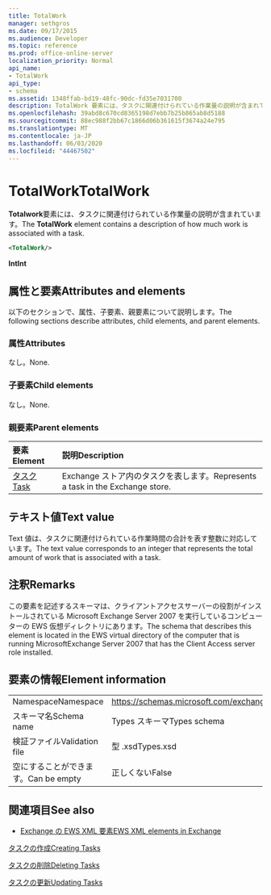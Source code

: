 ```yaml
---
title: TotalWork
manager: sethgros
ms.date: 09/17/2015
ms.audience: Developer
ms.topic: reference
ms.prod: office-online-server
localization_priority: Normal
api_name:
- TotalWork
api_type:
- schema
ms.assetid: 1348ffab-bd19-48fc-90dc-fd35e7031700
description: TotalWork 要素には、タスクに関連付けられている作業量の説明が含まれています。
ms.openlocfilehash: 39abd8c670cd8365198d7ebb7b25b865ab8d5188
ms.sourcegitcommit: 88ec988f2bb67c1866d06b361615f3674a24e795
ms.translationtype: MT
ms.contentlocale: ja-JP
ms.lasthandoff: 06/03/2020
ms.locfileid: "44467502"
---
```

# <a name="totalwork"></a><span data-ttu-id="9a794-103">TotalWork</span><span class="sxs-lookup"><span data-stu-id="9a794-103">TotalWork</span></span>

<span data-ttu-id="9a794-104">**Totalwork**要素には、タスクに関連付けられている作業量の説明が含まれています。</span><span class="sxs-lookup"><span data-stu-id="9a794-104">The **TotalWork** element contains a description of how much work is associated with a task.</span></span> 
  
```xml
<TotalWork/>
```

 <span data-ttu-id="9a794-105">**Int**</span><span class="sxs-lookup"><span data-stu-id="9a794-105">**Int**</span></span>
## <a name="attributes-and-elements"></a><span data-ttu-id="9a794-106">属性と要素</span><span class="sxs-lookup"><span data-stu-id="9a794-106">Attributes and elements</span></span>

<span data-ttu-id="9a794-107">以下のセクションで、属性、子要素、親要素について説明します。</span><span class="sxs-lookup"><span data-stu-id="9a794-107">The following sections describe attributes, child elements, and parent elements.</span></span>
  
### <a name="attributes"></a><span data-ttu-id="9a794-108">属性</span><span class="sxs-lookup"><span data-stu-id="9a794-108">Attributes</span></span>

<span data-ttu-id="9a794-109">なし。</span><span class="sxs-lookup"><span data-stu-id="9a794-109">None.</span></span>
  
### <a name="child-elements"></a><span data-ttu-id="9a794-110">子要素</span><span class="sxs-lookup"><span data-stu-id="9a794-110">Child elements</span></span>

<span data-ttu-id="9a794-111">なし。</span><span class="sxs-lookup"><span data-stu-id="9a794-111">None.</span></span>
  
### <a name="parent-elements"></a><span data-ttu-id="9a794-112">親要素</span><span class="sxs-lookup"><span data-stu-id="9a794-112">Parent elements</span></span>

|<span data-ttu-id="9a794-113">**要素**</span><span class="sxs-lookup"><span data-stu-id="9a794-113">**Element**</span></span>|<span data-ttu-id="9a794-114">**説明**</span><span class="sxs-lookup"><span data-stu-id="9a794-114">**Description**</span></span>|
|:-----|:-----|
|[<span data-ttu-id="9a794-115">タスク</span><span class="sxs-lookup"><span data-stu-id="9a794-115">Task</span></span>](task.md) <br/> |<span data-ttu-id="9a794-116">Exchange ストア内のタスクを表します。</span><span class="sxs-lookup"><span data-stu-id="9a794-116">Represents a task in the Exchange store.</span></span>  <br/> |
   
## <a name="text-value"></a><span data-ttu-id="9a794-117">テキスト値</span><span class="sxs-lookup"><span data-stu-id="9a794-117">Text value</span></span>

<span data-ttu-id="9a794-118">Text 値は、タスクに関連付けられている作業時間の合計を表す整数に対応しています。</span><span class="sxs-lookup"><span data-stu-id="9a794-118">The text value corresponds to an integer that represents the total amount of work that is associated with a task.</span></span>
  
## <a name="remarks"></a><span data-ttu-id="9a794-119">注釈</span><span class="sxs-lookup"><span data-stu-id="9a794-119">Remarks</span></span>

<span data-ttu-id="9a794-120">この要素を記述するスキーマは、クライアントアクセスサーバーの役割がインストールされている Microsoft Exchange Server 2007 を実行しているコンピューターの EWS 仮想ディレクトリにあります。</span><span class="sxs-lookup"><span data-stu-id="9a794-120">The schema that describes this element is located in the EWS virtual directory of the computer that is running MicrosoftExchange Server 2007 that has the Client Access server role installed.</span></span>
  
## <a name="element-information"></a><span data-ttu-id="9a794-121">要素の情報</span><span class="sxs-lookup"><span data-stu-id="9a794-121">Element information</span></span>

|||
|:-----|:-----|
|<span data-ttu-id="9a794-122">Namespace</span><span class="sxs-lookup"><span data-stu-id="9a794-122">Namespace</span></span>  <br/> |https://schemas.microsoft.com/exchange/services/2006/types  <br/> |
|<span data-ttu-id="9a794-123">スキーマ名</span><span class="sxs-lookup"><span data-stu-id="9a794-123">Schema name</span></span>  <br/> |<span data-ttu-id="9a794-124">Types スキーマ</span><span class="sxs-lookup"><span data-stu-id="9a794-124">Types schema</span></span>  <br/> |
|<span data-ttu-id="9a794-125">検証ファイル</span><span class="sxs-lookup"><span data-stu-id="9a794-125">Validation file</span></span>  <br/> |<span data-ttu-id="9a794-126">型 .xsd</span><span class="sxs-lookup"><span data-stu-id="9a794-126">Types.xsd</span></span>  <br/> |
|<span data-ttu-id="9a794-127">空にすることができます。</span><span class="sxs-lookup"><span data-stu-id="9a794-127">Can be empty</span></span>  <br/> |<span data-ttu-id="9a794-128">正しくない</span><span class="sxs-lookup"><span data-stu-id="9a794-128">False</span></span>  <br/> |
   
## <a name="see-also"></a><span data-ttu-id="9a794-129">関連項目</span><span class="sxs-lookup"><span data-stu-id="9a794-129">See also</span></span>



- [<span data-ttu-id="9a794-130">Exchange の EWS XML 要素</span><span class="sxs-lookup"><span data-stu-id="9a794-130">EWS XML elements in Exchange</span></span>](ews-xml-elements-in-exchange.md)


[<span data-ttu-id="9a794-131">タスクの作成</span><span class="sxs-lookup"><span data-stu-id="9a794-131">Creating Tasks</span></span>](https://msdn.microsoft.com/library/0ef97334-e8a0-4f67-a23a-dd9e2bbad49f%28Office.15%29.aspx)
  
[<span data-ttu-id="9a794-132">タスクの削除</span><span class="sxs-lookup"><span data-stu-id="9a794-132">Deleting Tasks</span></span>](https://msdn.microsoft.com/library/a3d7e25f-8a35-4901-b1d9-d31f418ab340%28Office.15%29.aspx)
  
[<span data-ttu-id="9a794-133">タスクの更新</span><span class="sxs-lookup"><span data-stu-id="9a794-133">Updating Tasks</span></span>](https://msdn.microsoft.com/library/0a1bf360-d40c-4a99-929b-4c73a14394d5%28Office.15%29.aspx)

